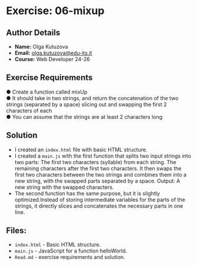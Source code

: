 # Exercise: 06-mixup

## Author Details
- **Name:** Olga Kutuzova  
- **Email:** olga.kutuzova@edu-its.it  
- **Course:** Web Developer 24-26


## Exercise Requirements
● Create a function called mixUp  
● It should take in two strings, and return the concatenation of the two strings (separated by a 
space) slicing out and swapping the first 2 characters of each  
● You can assume that the strings are at least 2 characters long  


 
## Solution
- I created an `index.html` file with basic HTML structure.
- I created a `main.js` with the first function that splits two input strings into two parts:
The first two characters (syllable) from each string.
The remaining characters after the first two characters.
It then swaps the first two characters between the two strings and combines them into a new string, with the swapped parts separated by a space.
Output: A new string with the swapped characters.
- The second function has the same purpose, but it is slightly optimized.Instead of storing intermediate variables for the parts of the strings, it directly slices and concatenates the necessary parts in one line. 



## Files:
- `index.html` - Basic HTML structure.
- `main.js` - JavaScript for a function helloWorld.
- `Read.md` - exercise requirements and solution. 
